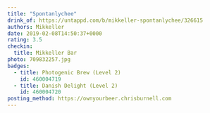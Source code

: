 ```yaml
---
title: "Spontanlychee"
drink_of: https://untappd.com/b/mikkeller-spontanlychee/326615
authors: Mikkeller
date: 2019-02-08T14:50:37+0000
rating: 3.5
checkin:
  title: Mikkeller Bar
photo: 709832257.jpg
badges:
  - title: Photogenic Brew (Level 2)
    id: 460004719
  - title: Danish Delight (Level 2)
    id: 460004720
posting_method: https://ownyourbeer.chrisburnell.com
---
```

